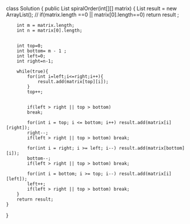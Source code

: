 class Solution {
    public List<Integer> spiralOrder(int[][] matrix) {
        List<Integer> result = new ArrayList<Integer>();
        // if(matrix.length ==0 || matrix[0].length==0) return result ;

        int m = matrix.length;
        int n = matrix[0].length;


        int top=0;
        int bottom= m - 1 ;
        int left=0;
        int right=n-1;

        while(true){
            for(int i=left;i<=right;i++){
                result.add(matrix[top][i]);
            }
            top++;
            

            if(left > right || top > bottom) 
            break;
            
            for(int i = top; i <= bottom; i++) result.add(matrix[i][right]);
            right--;
            if(left > right || top > bottom) break;
            
            for(int i = right; i >= left; i--) result.add(matrix[bottom][i]);
            bottom--;
            if(left > right || top > bottom) break;
            
            for(int i = bottom; i >= top; i--) result.add(matrix[i][left]);
            left++;
            if(left > right || top > bottom) break;
        }
        return result;
    }
}